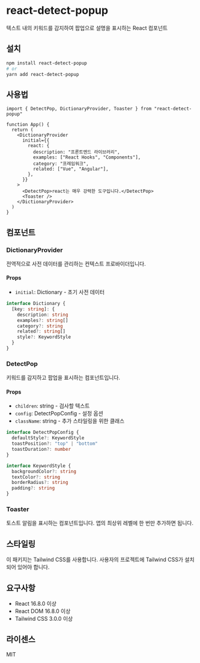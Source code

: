# react-detect-popup

텍스트 내의 키워드를 감지하여 팝업으로 설명을 표시하는 React 컴포넌트

## 설치

```bash
npm install react-detect-popup
# or
yarn add react-detect-popup
```

## 사용법

```tsx
import { DetectPop, DictionaryProvider, Toaster } from "react-detect-popup"

function App() {
  return (
    <DictionaryProvider
      initial={{
        react: {
          description: "프론트엔드 라이브러리",
          examples: ["React Hooks", "Components"],
          category: "프레임워크",
          related: ["Vue", "Angular"],
        },
      }}
    >
      <DetectPop>react는 매우 강력한 도구입니다.</DetectPop>
      <Toaster />
    </DictionaryProvider>
  )
}
```

## 컴포넌트

### DictionaryProvider

전역적으로 사전 데이터를 관리하는 컨텍스트 프로바이더입니다.

#### Props

- `initial`: Dictionary - 초기 사전 데이터

```typescript
interface Dictionary {
  [key: string]: {
    description: string
    examples?: string[]
    category?: string
    related?: string[]
    style?: KeywordStyle
  }
}
```

### DetectPop

키워드를 감지하고 팝업을 표시하는 컴포넌트입니다.

#### Props

- `children`: string - 검사할 텍스트
- `config`: DetectPopConfig - 설정 옵션
- `className`: string - 추가 스타일링을 위한 클래스

```typescript
interface DetectPopConfig {
  defaultStyle?: KeywordStyle
  toastPosition?: "top" | "bottom"
  toastDuration?: number
}

interface KeywordStyle {
  backgroundColor?: string
  textColor?: string
  borderRadius?: string
  padding?: string
}
```

### Toaster

토스트 알림을 표시하는 컴포넌트입니다. 앱의 최상위 레벨에 한 번만 추가하면 됩니다.

## 스타일링

이 패키지는 Tailwind CSS를 사용합니다. 사용자의 프로젝트에 Tailwind CSS가 설치되어 있어야 합니다.

## 요구사항

- React 16.8.0 이상
- React DOM 16.8.0 이상
- Tailwind CSS 3.0.0 이상

## 라이센스

MIT
